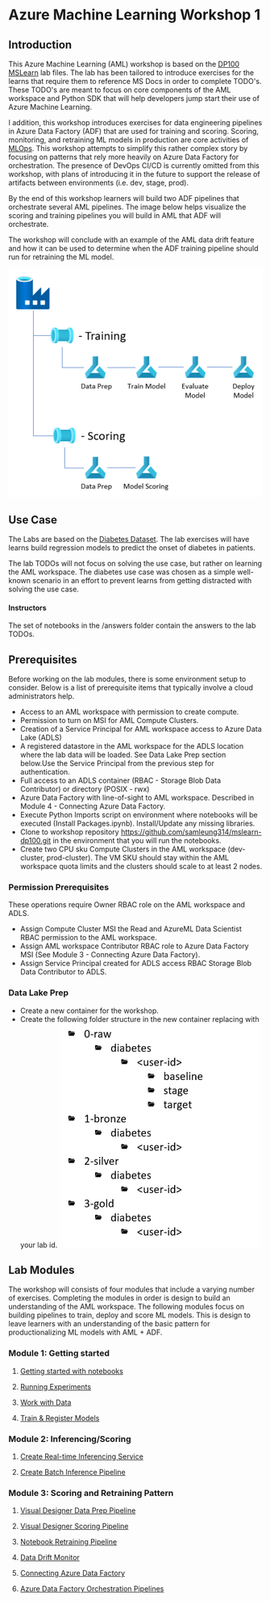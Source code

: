 # Azure Machine Learning Workshop 1

## Introduction
This Azure Machine Learning (AML) workshop is based on the [DP100 MSLearn](https://github.com/MicrosoftLearning/mslearn-dp100) lab files. The lab has been tailored to introduce exercises for the learns that require them to reference MS Docs in order to complete TODO's. These TODO's are meant to focus on core components of the AML workspace and Python SDK that will help developers jump start their use of Azure Machine Learning. 

I addition, this workshop introduces exercises for data engineering pipelines in Azure Data Factory (ADF) that are used for training and scoring. Scoring, monitoring, and retraining ML models in production are core activities of [MLOps](https://en.wikipedia.org/wiki/MLOps). This workshop attempts to simplify this rather complex story by focusing on patterns that rely more heavily on Azure Data Factory for orchestration. The presence of DevOps CI/CD is currently omitted from this workshop, with plans of introducing it in the future to support the release of artifacts between environments (i.e. dev, stage, prod).

By the end of this workshop learners will build two ADF pipelines that orchestrate several AML pipelines. The image below helps visualize the scoring and training pipelines you will build in AML that ADF will orchestrate.

The workshop will conclude with an example of the AML data drift feature and how it can be used to determine when the ADF training pipeline should run for retraining the ML model.

![ADF pipelines for training and scoring that call AML pipelines for each step of the process](./code/img/readmearchitecture.png)

## Use Case

The Labs are based on the [Diabetes Dataset](https://www.kaggle.com/mathchi/diabetes-data-set). The lab exercises will have learns build regression models to predict the onset of diabetes in patients.

The lab TODOs will not focus on solving the use case, but rather on learning the AML workspace. The diabetes use case was chosen as a simple well-known scenario in an effort to prevent learns from getting distracted with solving the use case.

#### Instructors
The set of notebooks in the /answers folder contain the answers to the lab TODOs.

## Prerequisites
Before working on the lab modules, there is some environment setup to consider. Below is a list of prerequisite items that typically involve a cloud administrators help.

- Access to an AML workspace with permission to create compute.
- Permission to turn on MSI for AML Compute Clusters.
- Creation of a Service Principal for AML workspace access to Azure Data Lake (ADLS)
- A registered datastore in the AML workspace for the ADLS location where the lab data will be loaded. See Data Lake Prep section below.Use the Service Principal from the previous step for authentication.
- Full access to an ADLS container (RBAC - Storage Blob Data Contributor) or directory (POSIX - rwx)
- Azure Data Factory with line-of-sight to AML workspace. Described in Module 4 - Connecting Azure Data Factory.
- Execute Python Imports script on environment where notebooks will be executed (Install Packages.ipynb). Install/Update any missing libraries.
- Clone to workshop repository https://github.com/samleung314/mslearn-dp100.git in the environment that you will run the notebooks.
- Create two CPU sku Compute Clusters in the AML workspace (dev-cluster, prod-cluster). The VM SKU should stay within the AML workspace quota limits and the clusters should scale to at least 2 nodes.

### Permission Prerequisites
These operations require Owner RBAC role on the AML workspace and ADLS.

- Assign Compute Cluster MSI the Read and AzureML Data Scientist RBAC permission to the AML workspace.
- Assign AML workspace Contributor RBAC role to Azure Data Factory MSI (See Module 3 - Connecting Azure Data Factory).
- Assign Service Principal created for ADLS access RBAC Storage Blob Data Contributor to ADLS.

### Data Lake Prep
- Create a new container for the workshop.
- Create the following folder structure in the new container replacing <user-id> with your lab id.
![Data Lake folder structure for lab.](./code/img/datalakelabfolders.png)


## Lab Modules
The workshop will consists of four modules that include a varying number of exercises. Completing the modules in order is design to build an understanding of the AML workspace. The following modules focus on building pipelines to train, deploy and score ML models. This is design to leave learners with an understanding of the basic pattern for productionalizing ML models with AML + ADF.

### Module 1: Getting started 

1. [Getting started with notebooks](./code/Get%20Started%20with%20Notebooks.ipynb)

1. [Running Experiments](./code/Run%20Experiments.ipynb)

1. [Work with Data](./code/Work%20with%20Data.ipynb)

1. [Train & Register Models](./code/Train%20Models.ipynb)

### Module 2: Inferencing/Scoring

1. [Create Real-time Inferencing Service](./code/Create%20a%20Real-time%20Inferencing%20Service.ipynb)

1. [Create Batch Inference Pipeline](./code/Create%20a%20Batch%20Inferencing%20Service.ipynb)

### Module 3: Scoring and Retraining Pattern

1. [Visual Designer Data Prep Pipeline](./code/Visual%20Designer%20Data%20Prep%20Pipeline.ipynb)

1. [Visual Designer Scoring Pipeline](./code/Visual%20Designer%20Scoring%20Pipeline.ipynb)

1. [Notebook Retraining Pipeline](./code/Notebook%20Retraining%20Pipeline.ipynb) 

1. [Data Drift Monitor]()

1. [Connecting Azure Data Factory]()

1. [Azure Data Factory Orchestration Pipelines]()

